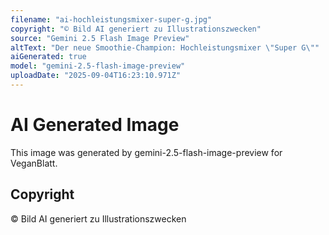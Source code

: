 ```yaml
---
filename: "ai-hochleistungsmixer-super-g.jpg"
copyright: "© Bild AI generiert zu Illustrationszwecken"
source: "Gemini 2.5 Flash Image Preview"
altText: "Der neue Smoothie-Champion: Hochleistungsmixer \"Super G\""
aiGenerated: true
model: "gemini-2.5-flash-image-preview"
uploadDate: "2025-09-04T16:23:10.971Z"
---
```


# AI Generated Image

This image was generated by gemini-2.5-flash-image-preview for VeganBlatt.

## Copyright
© Bild AI generiert zu Illustrationszwecken
